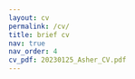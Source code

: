 ```yaml
---
layout: cv
permalink: /cv/
title: brief cv
nav: true
nav_order: 4
cv_pdf: 20230125_Asher_CV.pdf
---
```

